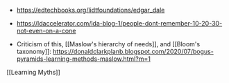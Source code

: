   - https://edtechbooks.org/lidtfoundations/edgar_dale

  - https://ldaccelerator.com/lda-blog-1/people-dont-remember-10-20-30-not-even-on-a-cone

  - Criticism of this,  [[Maslow's hierarchy of needs]], and  [[Bloom's taxonomy]]:
    https://donaldclarkplanb.blogspot.com/2020/07/bogus-pyramids-learning-methods-maslow.html?m=1

[[Learning Myths]]
